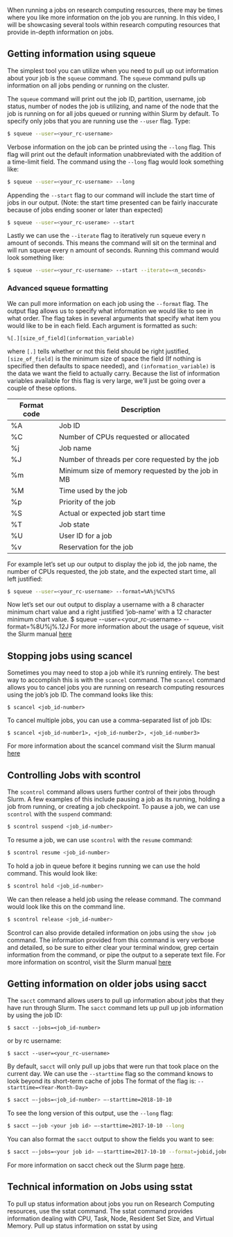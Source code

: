 When running a jobs on research computing resources, there may be times where you like more information on the job you are running. In this video, I will be showcasing several tools within research computing resources that provide in-depth information on jobs.

## Getting information using squeue
The simplest tool you can utilize when you need to pull up out information about your job is the `squeue` command. The `squeue` command pulls up information on all jobs pending or running on the cluster.  

The `squeue` command will print out the job ID, partition, username, job status, number of nodes the job is utilizing, and name of the node that the job is running on for all jobs queued or running within Slurm by default. To specify only jobs that you are running use the `--user` flag. Type:
```bash
$ squeue --user=<your_rc-username>
```
Verbose information on the job can be printed using the `--long` flag. This flag will print out the default information unabbreviated with the addition of a time-limit field. The command using the `--long` flag would look something like:
```bash
$ squeue --user=<your_rc-username> --long
```
Appending the `--start` flag to our command will include the start time of jobs in our output. (Note: the start time presented can be fairly inaccurate because of jobs ending sooner or later than expected)
```bash
$ squeue --user=<your_rc-userame> --start
```
Lastly we can use the `--iterate` flag to iteratively run squeue every n amount of seconds. This means the command will sit on the terminal and will run squeue every n amount of seconds. Running this command would look something like:
```bash
$ squeue --user=<your_rc-username> --start --iterate=<n_seconds>
```

### Advanced squeue formatting

We can pull more information on each job using the `--format` flag. The output flag allows us to specify what information we would like to see in what order. The flag takes in several arguments that specify what item you would like to be in each field. Each argument is formatted as such:
```
%[.][size_of_field](information_variable)
```
where `[.]` tells whether or not this field should be right justified, `[size_of_field]` is the minimum size of space the field (If nothing is specified then defaults to space needed), and `(information_variable)` is the data we want the field to actually carry. Because the list of information variables available for this flag is very large, we’ll just be going over a couple of these options.

Format code | Description
---|-----------------------------
%A | Job ID
%C | Number of CPUs requested or allocated
%j | Job name
%J | Number of threads per core requested by the job
%m | Minimum size of memory requested by the job in MB
%M | Time used by the job
%p | Priority of the job
%S | Actual or expected job start time
%T | Job state
%U | User ID for a job
%v | Reservation for the job

For example let’s set up our output to display the job id, the job name, the number of CPUs requested, the job state, and the expected start time, all left justified:
```bash
$ squeue --user=<your_rc-username> --format=%A%j%C%T%S
```
Now let’s set our out output to display a username with a 8 character minimum chart value and a right justified ‘job-name’ with a 12 character minimum chart value.
	$ squeue --user=<your_rc-username> -- format=%8U%j%.12J
For more information about the usage of squeue, visit the Slurm manual [here](https://slurm.schedmd.com/squeue.html)

## Stopping jobs using scancel
Sometimes you may need to stop a job while it’s running entirely. The best way to accomplish this is with the `scancel` command. The `scancel` command allows you to cancel jobs you are running on research computing resources using the job’s job ID. The command looks like this:
```
$ scancel <job_id-number>
```
To cancel multiple jobs, you can use a comma-separated list of job IDs:
```	
$ scancel <job_id-number1>, <job_id-number2>, <job_id-number3>
```
For more information about the scancel command visit the Slurm manual [here](https://slurm.schedmd.com/scancel.html)

## Controlling Jobs with scontrol
The `scontrol` command allows users further control of their jobs through Slurm. A few examples of this include pausing a job as its running, holding a job from running, or creating a job checkpoint.
To pause a job, we can use `scontrol` with the `suspend` command:
```bash
$ scontrol suspend <job_id-number>
```
To resume a job, we can use `scontrol` with the `resume` command:
```bash
$ scontrol resume <job_id-number>
```
To hold a job in queue before it begins running we can use the hold command. This would look like:
```bash	
$ scontrol hold <job_id-number>
```
We can then release a held job using the release command. The command would look like this on the command line. 
```bash
$ scontrol release <job_id-number>
```
Scontrol can also provide detailed information on jobs using the `show job` command. The information provided from this command is very verbose and detailed, so be sure to either clear your terminal window, grep certain information from the command, or pipe the output to a seperate text file. 
For more information on scontrol, visit the Slurm manual [here](https://slurm.schedmd.com/scontrol.html)

## Getting information on older jobs using sacct
The `sacct` command allows users to pull up information about jobs that they have run through Slurm. The `sacct` command lets up pull up job information by using the job ID:
```
$ sacct --jobs=<job_id-number>
```
or by rc username:
```
$ sacct --user=<your_rc-username>
```
By default, `sacct` will only pull up jobs that were run that took place on the current day. We can use the `--starttime` flag so the command knows to look beyond its short-term cache of jobs The format of the flag is:  `--starttime=<Year-Month-Day>`
```bash
$ sacct –-jobs=<job_id-number> –-starttime=2018-10-10
```
To see the long version of this output, use the `--long` flag:
```bash
$ sacct –-job <your job id> –-starttime=2017-10-10 --long
```
You can also format the `sacct` output to show the fields you want to see:
```bash
$ sacct –-jobs=<your job id> –-starttime=2017-10-10 --format=jobid,jobname,qos,nnodes,ncpu,maxrss,cputime,avecpu,elapsed
```

For more information on sacct check out the Slurm page [here](https://slurm.schedmd.com/sacct.html).

## Technical information on Jobs using sstat
To pull up status information about jobs you run on Research Computing resources, use the sstat command. The sstat command provides information dealing with CPU, Task, Node, Resident Set Size, and Virtual Memory. Pull up status information on sstat by using 
